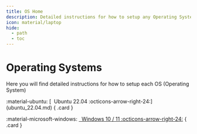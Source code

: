 ```yaml
---
title: OS Home
description: Detailed instructions for how to setup any Operating System that can be used as a server
icon: material/laptop
hide:
  - path
  - toc
---
```



# Operating Systems

Here you will find detailed instructions for how to setup each OS (Operating System)

<div class="grid cards" style="margin: 0 auto;" markdown>
:material-ubuntu: [&nbsp; Ubuntu 22.04 :octicons-arrow-right-24:](ubuntu_22.04.md)
{ .card }

:material-microsoft-windows: [&nbsp; Windows 10 / 11 :octicons-arrow-right-24:](windows.md)
{ .card }


</div>
